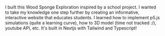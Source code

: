 I built this Wood Sponge Exploration inspired by a school project. I wanted to take my knowledge one step further by creating an informative, interactive website that educates students. I learned how to implement p5.js simulations (quite a learning curve), how to 3D model (time not tracked :/), youtube API, etc. It's built in Nextjs with Tailwind and Typescript! 
